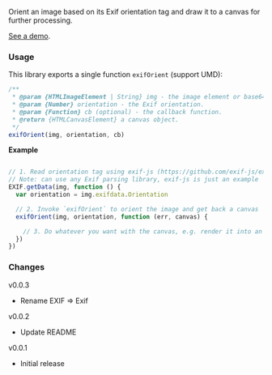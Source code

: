 Orient an image based on its Exif orientation tag and draw it to a canvas for further processing.

[See a demo](http://rawgit.com/buunguyen/exif-orient/master/demo/index.html).

### Usage

This library exports a single function `exifOrient` (support UMD):

```js
/**
 * @param {HTMLImageElement | String} img - the image element or base64.
 * @param {Number} orientation - the Exif orientation.
 * @param {Function} cb (optional) - the callback function.
 * @return {HTMLCanvasElement} a canvas object.
 */
exifOrient(img, orientation, cb)
```

__Example__
```js

// 1. Read orientation tag using exif-js (https://github.com/exif-js/exif-js)
// Note: can use any Exif parsing library, exif-js is just an example
EXIF.getData(img, function () {
  var orientation = img.exifdata.Orientation

  // 2. Invoke `exifOrient` to orient the image and get back a canvas
  exifOrient(img, orientation, function (err, canvas) {

    // 3. Do whatever you want with the canvas, e.g. render it into an image
  })
})
```

### Changes

v0.0.3
* Rename EXIF => Exif

v0.0.2
* Update README

v0.0.1
* Initial release

